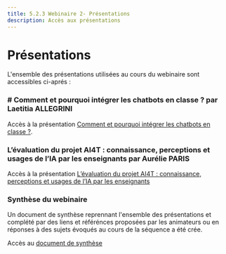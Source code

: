 ```yaml
---
title: 5.2.3 Webinaire 2- Présentations
description: Accès aux présentations 
---
```



# Présentations
L'ensemble des présentations utilisées au cours du webinaire sont accessibles ci-aprés : 

### # Comment et pourquoi intégrer les chatbots en classe ? par Laetitia ALLEGRINI
Accès à la présentation [Comment et pourquoi intégrer les chatbots en classe ?](../Documents/ai4t-paris-aurelie-l’evaluation-ai4t-connaissance-perceptions-et-usages-de-l-ia-par-les-enseignants.pdf).

### L’évaluation du projet AI4T : connaissance, perceptions et usages de l’IA par les enseignants par Aurélie PARIS
Accès à la présentation [L’évaluation du projet AI4T : connaissance, perceptions et usages de l’IA par les enseignants](../Documents/ai4t-paris-aurelie-l’evaluation-ai4t-connaissance-perceptions-et-usages-de-l-ia-par-les-enseignants.pdf)

### Synthèse du webinaire
Un document de synthèse reprennant l'ensemble des présentations et complété par des liens et référénces proposées par les animateurs ou en réponses à des sujets 
évoqués au cours de la séquence a été crée.

Accès au [document de synthèse](../Documents/Webinaire-Integrer-des-outils-d’IA-en-classe-synthèse-VF.pdf)